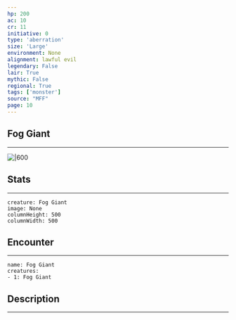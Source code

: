```yaml
---
hp: 200
ac: 10
cr: 11
initiative: 0
type: 'aberration'    
size: 'Large'
environment: None
alignment: lawful evil
legendary: False
lair: True
mythic: False
regional: True
tags: ['monster']
source: "MFF"
page: 10
---
```


## Fog Giant
---

![|600](D:/Program%20Files/5e.tools/img/bestiary/MFF/Fog%20Giant.png)

## Stats
---

```statblock
creature: Fog Giant
image: None
columnHeight: 500
columnWidth: 500
```

## Encounter
---

```encounter-table
name: Fog Giant
creatures:
- 1: Fog Giant
```

## Description
---




